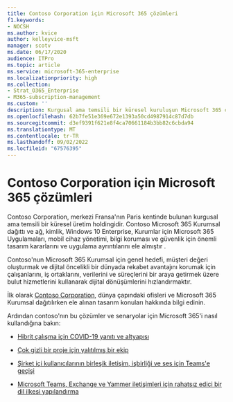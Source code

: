 ```yaml
---
title: Contoso Corporation için Microsoft 365 çözümleri
f1.keywords:
- NOCSH
ms.author: kvice
author: kelleyvice-msft
manager: scotv
ms.date: 06/17/2020
audience: ITPro
ms.topic: article
ms.service: microsoft-365-enterprise
ms.localizationpriority: high
ms.collection:
- Strat_O365_Enterprise
- M365-subscription-management
ms.custom: ''
description: Kurgusal ama temsili bir küresel kuruluşun Microsoft 365 çözümlerini nasıl dağıttığını.
ms.openlocfilehash: 62b7fe51e369e672e1393a50cd4987914c87d7db
ms.sourcegitcommit: d3ef9391f621e8f4ca70661184b3bb82c6cbda94
ms.translationtype: MT
ms.contentlocale: tr-TR
ms.lasthandoff: 09/02/2022
ms.locfileid: "67576395"
---
```

# <a name="microsoft-365-solutions-for-the-contoso-corporation"></a>Contoso Corporation için Microsoft 365 çözümleri

Contoso Corporation, merkezi Fransa'nın Paris kentinde bulunan kurgusal ama temsili bir küresel üretim holdingidir. Contoso Microsoft 365 Kurumsal dağıttı ve ağ, kimlik, Windows 10 Enterprise, Kurumlar için Microsoft 365 Uygulamaları, mobil cihaz yönetimi, bilgi koruması ve güvenlik için önemli tasarım kararlarını ve uygulama ayrıntılarını ele almıştır . 

Contoso'nun Microsoft 365 Kurumsal için genel hedefi, müşteri değeri oluşturmak ve dijital öncelikli bir dünyada rekabet avantajını korumak için çalışanlarını, iş ortaklarını, verilerini ve süreçlerini bir araya getirmek üzere bulut hizmetlerini kullanarak dijital dönüşümlerini hızlandırmaktır.

İlk olarak [Contoso Corporation](../enterprise/contoso-overview.md), dünya çapındaki ofisleri ve Microsoft 365 Kurumsal dağıtılırken ele alınan tasarım konuları hakkında bilgi edinin.

Ardından contoso'nın bu çözümler ve senaryolar için Microsoft 365'i nasıl kullandığına bakın:

- [Hibrit çalışma için COVID-19 yanıtı ve altyapısı](contoso-remote-onsite-work.md)

- [Çok gizli bir proje için yalıtılmış bir ekip](contoso-team-for-top-secret-project.md)

- [Şirket içi kullanıcılarının birleşik iletişim, işbirliği ve ses için Teams'e geçişi](/MicrosoftTeams/voice-case-study-overview)

- [Microsoft Teams, Exchange ve Yammer iletişimleri için rahatsız edici bir dil ilkesi yapılandırma](../compliance/communication-compliance-case-study.md)